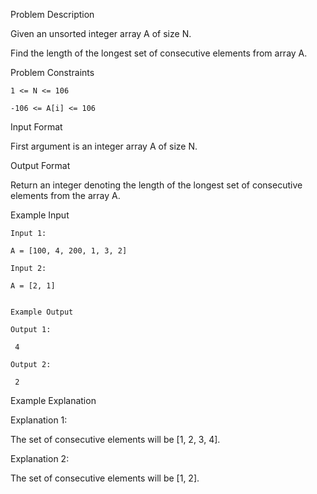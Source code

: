 Problem Description

Given an unsorted integer array A of size N.

Find the length of the longest set of consecutive elements from array A.



Problem Constraints
    
    1 <= N <= 106
    
    -106 <= A[i] <= 106



Input Format

First argument is an integer array A of size N.



Output Format

Return an integer denoting the length of the longest set of consecutive elements from the array A.



Example Input
    
    Input 1:
    
    A = [100, 4, 200, 1, 3, 2]
    
    Input 2:
    
    A = [2, 1]
    
    
    Example Output
    
    Output 1:
    
     4
    
    Output 2:
    
     2
    

Example Explanation

Explanation 1:

 The set of consecutive elements will be [1, 2, 3, 4].

Explanation 2:

 The set of consecutive elements will be [1, 2].
 